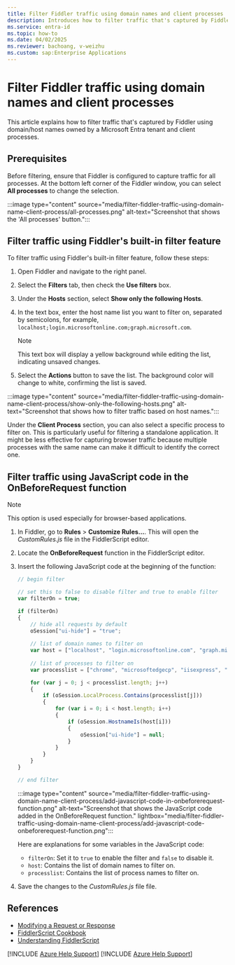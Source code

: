 ```yaml
---
title: Filter Fiddler traffic using domain names and client processes
description: Introduces how to filter traffic that's captured by Fiddler using domain/host names owned by a Microsoft Entra tenant and client processes.
ms.service: entra-id
ms.topic: how-to
ms.date: 04/02/2025
ms.reviewer: bachoang, v-weizhu
ms.custom: sap:Enterprise Applications
---
```

# Filter Fiddler traffic using domain names and client processes

This article explains how to filter traffic that's captured by Fiddler using domain/host names owned by a Microsoft Entra tenant and client processes.

## Prerequisites

Before filtering, ensure that Fiddler is configured to capture traffic for all processes. At the bottom left corner of the Fiddler window, you can select **All processes** to change the selection.

 :::image type="content" source="media/filter-fiddler-traffic-using-domain-name-client-process/all-processes.png" alt-text="Screenshot that shows the 'All processes' button.":::

## Filter traffic using Fiddler's built-in filter feature

To filter traffic using Fiddler's built-in filter feature, follow these steps:

1. Open Fiddler and navigate to the right panel.
2. Select the **Filters** tab, then check the **Use filters** box.
3. Under the **Hosts** section, select **Show only the following Hosts**.
4. In the text box, enter the host name list you want to filter on, separated by semicolons, for example, `localhost;login.microsoftonline.com;graph.microsoft.com`.

    > [!NOTE]
    > This text box will display a yellow background while editing the list, indicating unsaved changes.
5. Select the **Actions** button to save the list. The background color will change to white, confirming the list is saved.

 :::image type="content" source="media/filter-fiddler-traffic-using-domain-name-client-process/show-only-the-following-hosts.png" alt-text="Screenshot that shows how to filter traffic based on host names.":::

Under the **Client Process** section, you can also select a specific process to filter on. This is particularly useful for filtering a standalone application. It might be less effective for capturing browser traffic because multiple processes with the same name can make it difficult to identify the correct one.

## Filter traffic using JavaScript code in the OnBeforeRequest function

> [!NOTE]
> This option is used especially for browser-based applications.

1. In Fiddler, go to **Rules** > **Customize Rules…**. This will open the *CustomRules.js* file in the FiddlerScript editor.
2. Locate the **OnBeforeRequest** function in the FiddlerScript editor.
3. Insert the following JavaScript code at the beginning of the function:

    ```javascript
    // begin filter
    
    // set this to false to disable filter and true to enable filter
    var filterOn = true;
    
    if (filterOn)
    {
        // hide all requests by default
        oSession["ui-hide"] = "true";
        
        // list of domain names to filter on
        var host = ["localhost", "login.microsoftonline.com", "graph.microsoft.com"];
        
        // list of processes to filter on
        var processlist = ["chrome", "microsoftedgecp", "iisexpress", "powershell"];
    
        for (var j = 0; j < processlist.length; j++)
        {
            if (oSession.LocalProcess.Contains(processlist[j]))
            {
                for (var i = 0; i < host.length; i++)
                {
                    if (oSession.HostnameIs(host[i]))
                    {
                        oSession["ui-hide"] = null;
                    }
                }
            }
        }
    }
    
    // end filter
    ```

    :::image type="content" source="media/filter-fiddler-traffic-using-domain-name-client-process/add-javascript-code-in-onbeforerequest-function.png" alt-text="Screenshot that shows the JavaScript code added in the OnBeforeRequest function." lightbox="media/filter-fiddler-traffic-using-domain-name-client-process/add-javascript-code-onbeforerequest-function.png":::

    Here are explanations for some variables in the JavaScript code:

    - `filterOn`: Set it to `true` to enable the filter and `false` to disable it.
    - `host`: Contains the list of domain names to filter on.
    - `processlist`: Contains the list of process names to filter on.

4. Save the changes to the *CustomRules.js* file file.

## References

- [Modifying a Request or Response](http://docs.telerik.com/fiddler/KnowledgeBase/FiddlerScript/ModifyRequestOrResponse)
- [FiddlerScript Cookbook](http://fiddlerbook.com/Fiddler/dev/ScriptSamples.asp)
- [Understanding FiddlerScript](https://www.telerik.com/blogs/understanding-fiddlerscript)

[!INCLUDE [Azure Help Support](../../../includes/third-party-disclaimer.md)]
[!INCLUDE [Azure Help Support](../../../includes/azure-help-support.md)]